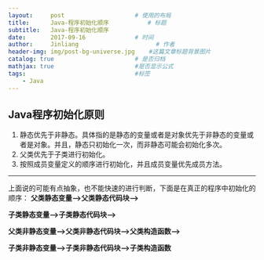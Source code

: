 ```yaml
---
layout:     post                    # 使用的布局
title:      Java-程序初始化顺序           # 标题 
subtitle:   Java-程序初始化顺序 
date:       2017-09-16              # 时间
author:     Jinliang                      # 作者
header-img: img/post-bg-universe.jpg    #这篇文章标题背景图片
catalog: true                       # 是否归档
mathjax: true                       #是否显示公式
tags:                               #标签
    - Java
---
```


Java程序初始化原则
-----------

 1. 静态优先于非静态。具体指的是静态的变量或者是对象优先于非静态的变量或者是对象。并且，静态只初始化一次，而非静态可能会初始化多次。
 2. 父类优先于子类进行初始化。
 3. 按照成员变量定义的顺序进行初始化，并且成员变量优先成员方法。



----------
上面说的可能有点抽象，也不能快速的进行判断，下面是在真正的程序中初始化的顺序：
**父类静态变量——>父类静态代码块——>**

**子类静态变量——>子类静态代码块——>**

**父类非静态变量——>父类非静态代码块——>父类构造函数——>**

**子类非静态变量——>子类非静态代码块——>子类构造函数**


